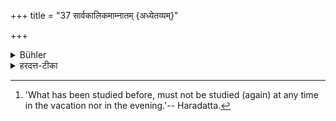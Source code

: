 +++
title = "37 सार्वकालिकमाम्नातम् {अध्येतव्यम्}"

+++

<details><summary>Bühler</summary>

37. That which has been studied before, must never be studied (during the vacation or in the evening). [^20] 


[^20]:  'What has been studied before, must not be studied (again) at any time in the vacation nor in the evening.'-- Haradatta.
</details>

<details><summary>हरदत्त-टीका</summary>

## सूत्रम्
सार्वकालिकमाम्नातम् ॥ ३३ ॥  
## टिप्पनी  
आम्नातमधीतं तत्सार्वकालिकमपौ प्रदोषे च सर्वस्मिन्कालेऽध्येतव्यम् ॥ ३३ ॥
</details>
